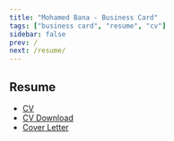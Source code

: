 ```yaml
---
title: "Mohamed Bana - Business Card"
tags: ["business card", "resume", "cv"]
sidebar: false
prev: /
next: /resume/
---
```


## Resume

* [CV](/resume/cv)
* [CV Download](/resume/cv-download)
* [Cover Letter](/resume/cover-letter)
